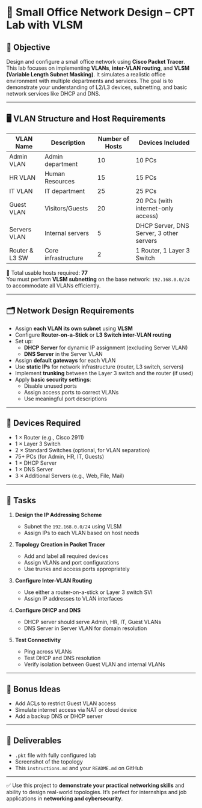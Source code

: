 # 🧠 Small Office Network Design – CPT Lab with VLSM

## 🎯 Objective

Design and configure a small office network using **Cisco Packet Tracer**. This lab focuses on implementing **VLANs**, **inter-VLAN routing**, and **VLSM (Variable Length Subnet Masking)**. It simulates a realistic office environment with multiple departments and services. The goal is to demonstrate your understanding of L2/L3 devices, subnetting, and basic network services like DHCP and DNS.

---

## 🖥️ VLAN Structure and Host Requirements

| VLAN Name       | Description             | Number of Hosts | Devices Included                     |
|-----------------|-------------------------|------------------|--------------------------------------|
| Admin VLAN      | Admin department        | 10               | 10 PCs                               |
| HR VLAN         | Human Resources         | 15               | 15 PCs                               |
| IT VLAN         | IT department           | 25               | 25 PCs                               |
| Guest VLAN      | Visitors/Guests         | 20               | 20 PCs (with internet-only access)   |
| Servers VLAN    | Internal servers        | 5                | DHCP Server, DNS Server, 3 other servers |
| Router & L3 SW  | Core infrastructure     | 2                | 1 Router, 1 Layer 3 Switch           |

🧮 Total usable hosts required: **77**  
You must perform **VLSM subnetting** on the base network: `192.168.0.0/24` to accommodate all VLANs efficiently.

---

## 🗂️ Network Design Requirements

- Assign **each VLAN its own subnet** using **VLSM**
- Configure **Router-on-a-Stick** or **L3 Switch inter-VLAN routing**
- Set up:
  - **DHCP Server** for dynamic IP assignment (excluding Server VLAN)
  - **DNS Server** in the Server VLAN
- Assign **default gateways** for each VLAN
- Use **static IPs** for network infrastructure (router, L3 switch, servers)
- Implement **trunking** between the Layer 3 switch and the router (if used)
- Apply **basic security settings**:
  - Disable unused ports
  - Assign access ports to correct VLANs
  - Use meaningful port descriptions

---

## 🧩 Devices Required

- 1 × Router (e.g., Cisco 2911)
- 1 × Layer 3 Switch
- 2 × Standard Switches (optional, for VLAN separation)
- 75+ PCs (for Admin, HR, IT, Guests)
- 1 × DHCP Server
- 1 × DNS Server
- 3 × Additional Servers (e.g., Web, File, Mail)

---

## 📝 Tasks

1. **Design the IP Addressing Scheme**  
   - Subnet the `192.168.0.0/24` using VLSM
   - Assign IPs to each VLAN based on host needs

2. **Topology Creation in Packet Tracer**
   - Add and label all required devices
   - Assign VLANs and port configurations
   - Use trunks and access ports appropriately

3. **Configure Inter-VLAN Routing**
   - Use either a router-on-a-stick or Layer 3 switch SVI
   - Assign IP addresses to VLAN interfaces

4. **Configure DHCP and DNS**
   - DHCP server should serve Admin, HR, IT, Guest VLANs
   - DNS Server in Server VLAN for domain resolution

5. **Test Connectivity**
   - Ping across VLANs
   - Test DHCP and DNS resolution
   - Verify isolation between Guest VLAN and internal VLANs

---

## 🧠 Bonus Ideas

- Add ACLs to restrict Guest VLAN access
- Simulate internet access via NAT or cloud device
- Add a backup DNS or DHCP server

---

## 📁 Deliverables

- `.pkt` file with fully configured lab
- Screenshot of the topology
- This `instructions.md` and your `README.md` on GitHub

---

✅ Use this project to **demonstrate your practical networking skills** and ability to design real-world topologies. It’s perfect for internships and job applications in **networking and cybersecurity**.
